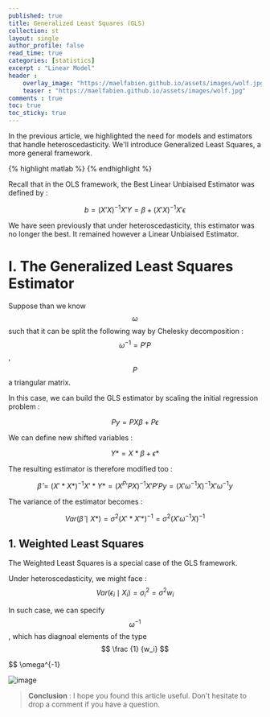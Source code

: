 ```yaml
---
published: true
title: Generalized Least Squares (GLS)
collection: st
layout: single
author_profile: false
read_time: true
categories: [statistics]
excerpt : "Linear Model"
header :
    overlay_image: "https://maelfabien.github.io/assets/images/wolf.jpg"
    teaser : "https://maelfabien.github.io/assets/images/wolf.jpg"
comments : true
toc: true
toc_sticky: true
---
```


In the previous article, we highlighted the need for models and estimators that handle heteroscedasticity. We'll introduce Generalized Least Squares, a more general framework. 

<script type="text/javascript" async
    src="https://cdn.mathjax.org/mathjax/latest/MathJax.js?config=TeX-MML-AM_CHTML">
</script>

{% highlight matlab %}
{% endhighlight %}

Recall that in the OLS framework, the Best Linear Unbiaised Estimator was defined by :

$$ b = (X' X)^{-1} X' Y = \beta + (X'X)^{-1}X' \epsilon $$

We have seen previously that under heteroscedasticity, this estimator was no longer the best. It remained however a Linear Unbiaised Estimator. 

# I. The Generalized Least Squares Estimator

Suppose than we know $$ \omega $$ such that it can be split the following way by Chelesky decomposition : $$ \omega^{-1} = P'P $$, $$ P $$  a triangular matrix. 

In this case, we can build the GLS estimator by scaling the initial regression problem :

$$ Py = PX \beta + P \epsilon $$

We can define new shifted variables :

$$ Y* = X* \beta + \epsilon* $$

The resulting estimator is therefore modified too :

$$ \hat{\beta} = (X'* X*)^{-1} X'* Y* = (X^P'PX)^{-1}X'P'Py = (X' \omega^{-1} X)^{-1} X' \omega^{-1} y $$

The variance of the estimator becomes :

$$ Var( \hat{\beta} \mid X*) = \sigma^2(X'*X'*)^{-1} = \sigma^2(X' \omega^{-1} X)^{-1} $$

## 1. Weighted Least Squares

The Weighted Least Squares is a special case of the GLS framework. 

Under heteroscedasticity, we might face : $$ Var( \epsilon_i \mid X_i) = {\sigma_i}^2 = \sigma^2 w_i $$

In such case, we can specify $$ \omega^{-1} $$, which has diagnoal elements of the type $$ \frac {1} {w_i} $$

$$ \omega^{-1} 




![image](https://maelfabien.github.io/assets/images/hetero.png)



> **Conclusion** : I hope you found this article useful. Don't hesitate to drop a comment if you have a question.
